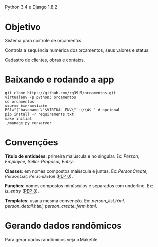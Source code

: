 Python 3.4 e Django 1.8.2

# Objetivo

Sistema para controle de orçamentos.

Controla a sequência numérica dos orçamentos, seus valores e status.

Cadastro de clientes, obras e contatos.

# Baixando e rodando a app

	git clone https://github.com/rg3915/orcamentos.git
	virtualenv -p python3 orcamentos
	cd orcamentos
	source bin/activate
	PS1="(`basename \"$VIRTUAL_ENV\"`):/\W$ " # opcional
	pip install -r requirements.txt
	make initial
	./manage.py runserver

# Convenções

**Título de entidades**: primeira maiúscula e no singular. Ex: *Person, Employee, Seller, Proposal, Entry*.

**Classes**: em nomes compostos maiúscula e juntas. Ex: *PersonCreate, PersonList, PersonDetail* ([PEP 8][4]).

**Funções**: nomes compostos minúsculos e separados com underline. Ex: *is_entry* ([PEP 8][4]).

**Templates**: usar a mesma convenção. Ex: *person_list.html, person_detail.html, person_create_form.html*.

# Gerando dados randômicos

Para gerar dados randômicos veja o Makefile.

[1]: http://django-extensions.readthedocs.org/en/latest/
[4]: http://www.python.org.br/wiki/GuiaDeEstilo
[8]: http://django-notes.blogspot.com.br/2012/07/vizualization.html
[9]: http://latexbr.blogspot.com.br/
[10]: https://bitbucket.org/pavel_calado/tikz-er2/wiki/Home
[11]: http://grandeportal.blogspot.com.br/2012/06/editando-imagens-no-imagemagick.html
[12]: http://perso.ensta-paristech.fr/~kielbasi/tikzuml/index.php?lang=en


